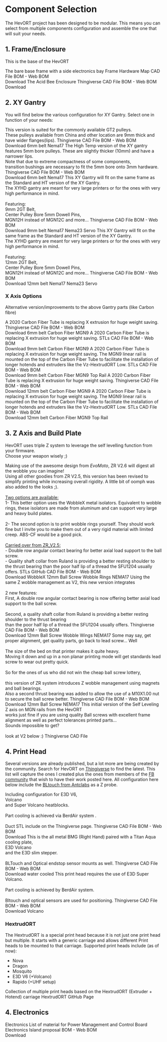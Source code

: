 # Component Selection

The HevORT project has been designed to be modular. This means you can select from multiple components configuration and assemble the one that will suit your needs.

## 1. Frame/Enclosure
This is the base of the HevORT

<grid columns="1fr 1fr">
<item title="Frame" image="docs/assets/images/components/FrameThumb.png">
  <description slot="description">
    The bare base frame with a side electronics bay
  </description>
  <buttons slot="buttons">
    <item-button url="https://a360.co/3dCjsfY">Frame Hardware Map</item-button>
    <item-button url="https://a360.co/3LKTHLL">CAD File</item-button>
    <item-button url="bom/BOM_Frame_ElecExt.htm">BOM - Web</item-button>
    <item-button icon="fa fa-download" url="bom/BOM_Frame_ElecExt.xlsx">BOM<br>Download</item-button>
  </buttons>
  <tags slot="tags">
  </tags>
</item>
<item title="Enclosure" image="docs/assets/images/components/AcidBeeThumb.png">
  <description slot="description">
    The Acid Bee Enclosure
  </description>
  <buttons slot="buttons">
    <item-button url="https://www.thingiverse.com/thing:5188673">Thingiverse</item-button>
    <item-button url="https://a360.co/3HOJCyF">CAD File</item-button>
    <item-button url="bom/BOM_Enclosure_AcidBee.htm">BOM - Web</item-button>
    <item-button icon="fa fa-download" url="bom/BOM_Enclosure_AcidBee.xlsx">BOM<br>Download</item-button>
  </buttons>
  <tags slot="tags">
  </tags>
</item>
</grid>

## 2. XY Gantry
You will find below the various configuration for XY Gantry.  Select one in function of your needs:

<grid>
<item title="Standard XY" image="docs/assets/images/components/XYThumb.png">
  <description slot="description">
    This version is suited for the commonly available GT2 pulleys.
    <br>These pulleys available from China and other location are 9mm thick and have wider flanges(lips).
  </description>
  <buttons slot="buttons">
    <item-button url="https://www.thingiverse.com/thing:4184477">Thingiverse</item-button>
    <item-button url="https://a360.co/2UEaOHa">CAD File</item-button>
    <item-button url="bom/BOM_XY_STD.htm">BOM - Web</item-button>
    <item-button icon="fa fa-download" url="bom/BOM_XY_STD.xlsx">BOM<br>Download</item-button>
  </buttons>
  <tags slot="tags">
    <item-tag>6mm belt</item-tag>
    <item-tag>Nema17</item-tag>
  </tags>
</item>
<item title="(HT) XY High Temp" image="docs/assets/images/components/XYHTThumb.png">
  <description slot="description">
    The High Temp version of the XY gantry features 5mm bore pulleys. These are slightly thicker (10mm) and have a
    narrower lips.
    <br>Note that due to extreme compactness of some components,
    <br>transition bushings are necessary to fit the 5mm bore onto 3mm hardware.
  </description>
  <buttons slot="buttons">
    <item-button url="https://www.thingiverse.com/thing:4402495">Thingiverse</item-button>
    <item-button url="https://a360.co/3ABEubX">CAD File</item-button>
    <item-button url="bom/BOM_XYHT.htm">BOM - Web</item-button>
    <item-button icon="fa fa-download" url="bom/BOM_XYHT.xlsx">BOM<br>Download</item-button>
  </buttons>
  <tags slot="tags">
    <item-tag>6mm belt</item-tag>
    <item-tag>Nema17</item-tag>
  </tags>
</item>
<item title="(HD9) XY Heavy Duty 9mm" image="docs/assets/images/components/XYHD9Thumb.png">
  <description slot="description">
    This XY Gantry will fit on the same frame as the Standard and HT version of the XY Gantry.
    <br>The XYHD gantry are meant for very large printers or for the ones with very high performance in mind.
    <br><br>Featuring:
    <br>9mm 2GT Belt,
    <br>Center Pulley Bore 5mm Dowell Pins,
    <br>MGN12H instead of MGN12C and more...
  </description>
  <buttons slot="buttons">
    <item-button url="https://www.thingiverse.com/thing:4629715">Thingiverse</item-button>
    <item-button url="https://a360.co/35p2MH0">CAD File</item-button>
    <item-button url="bom/BOM_XYHD9.htm">BOM - Web</item-button>
    <item-button icon="fa fa-download" url="bom/BOM_XYHD9.xlsx">BOM<br>Download</item-button>
  </buttons>
  <tags slot="tags">
    <item-tag>9mm belt</item-tag>
    <item-tag>Nema17</item-tag>
    <item-tag>Nema23</item-tag>
    <item-tag>Servo</item-tag>
  </tags>
</item>
<item title="(HD12) XY Heavy Duty 12mm" image="docs/assets/images/components/XYHD12Thumb.png">
  <description slot="description">
    This XY Gantry will fit on the same frame as the Standard and HT version of the XY Gantry.
    <br>The XYHD gantry are meant for very large printers or for the ones with very high performance in mind.
    <br><br>Featuring:
    <br>12mm 2GT Belt,
    <br>Center Pulley Bore 5mm Dowell Pins,
    <br>MGN12H instead of MGN12C and more...
  </description>
  <buttons slot="buttons">
    <item-button url="https://www.thingiverse.com/thing:4625509">Thingiverse</item-button>
    <item-button url="https://a360.co/3dxzysP">CAD File</item-button>
    <item-button url="bom/BOM_XYHD12.htm">BOM - Web</item-button>
    <item-button icon="fa fa-download" url="bom/BOM_XYHD12.xlsx">BOM<br>Download</item-button>
  </buttons>
  <tags slot="tags">
    <item-tag>12mm belt</item-tag>
    <item-tag>Nema17</item-tag>
    <item-tag>Nema23</item-tag>
    <item-tag>Servo</item-tag>
  </tags>

</item>
</grid>

### X Axis Options
Alternative version/improvements to the above Gantry parts (like Carbon fibre)

<grid>
<item title="(XYHT) MGN9 Carbon Fiber X-Axis" image="docs/assets/images/components/OPTION_XYHT_CFX_MGN9_Thumb.jpg">
  <description slot="description">
    A 2020 Carbon Fiber Tube is replacing X extrusion for huge weight saving.
  </description>
  <buttons slot="buttons">
    <item-button url="https://www.thingiverse.com/thing:4880808">Thingiverse</item-button>
    <item-button url="https://a360.co/3z3ofD8">CAD File</item-button>
    <item-button url="bom/Option_XYHT_CFX_MGN9.htm">BOM - Web</item-button>
    <item-button icon="fa fa-download" url="bom/Option_XYHT_CFX_MGN9.xlsx">BOM<br>Download</item-button>
  </buttons>
  <tags slot="tags">
    <item-tag>6mm belt</item-tag>
	<item-tag>Carbon Fiber</item-tag>
	<item-tag>MGN9</item-tag>
  </tags>
</item>
<item title="(HD9) MGN9 Carbon Fiber X-Axis" image="docs/assets/images/components/OPTION_HD9_CFX_MGN9_Thumb.jpg">
  <description slot="description">
    A 2020 Carbon Fiber Tube is replacing X extrusion for huge weight saving.
  </description>
  <buttons slot="buttons">
    <item-button url="https://github.com/MirageC79/HevORT/tree/master/files/STL/HD9/Option_HD9_CFx">STLs</item-button>
    <item-button url="https://a360.co/3ttC8sp">CAD File</item-button>
    <item-button url="bom/Option_HD9_CFx_MGN9.htm">BOM - Web</item-button>
    <item-button icon="fa fa-download" url="bom/Option_HD9_CFx_MGN9.xlsx">BOM<br>Download</item-button>
  </buttons>
  <tags slot="tags">
    <item-tag>9mm belt</item-tag>
	<item-tag>Carbon Fiber</item-tag>
	<item-tag>MGN9</item-tag>
  </tags>
</item>
<item title="(HD9) MGN9 Top Rail Carbon Fiber X-Axis" image="docs/assets/images/components/XYHD9_CFx_MGN9_TopRail_Thumb.jpg" status="** NEW **">
  <description slot="description">
    A 2020 Carbon Fiber Tube is replacing X extrusion for huge weight saving.
	The MGN9 linear rail is mounted on the top of the Carbon Fiber Tube to facilitate the installation of longer hotends and extruders like the Vz-HextrudORT Low.
  </description>
  <buttons slot="buttons">
    <item-button url="https://github.com/MirageC79/HevORT/tree/master/files/STL/HD9/Option_HD9_CFx_TopRail">STLs</item-button>
    <item-button url="https://a360.co/3YuR1c5">CAD File</item-button>
    <item-button url="bom/Option_HD9_CFx_TopRail_MGN9.htm">BOM - Web</item-button>
    <item-button icon="fa fa-download" url="bom/Option_HD9_CFx_TopRail_MGN9.xlsx">BOM<br>Download</item-button>
  </buttons>
  <tags slot="tags">
    <item-tag>9mm belt</item-tag>
	<item-tag>Carbon Fiber</item-tag>
	<item-tag>MGN9</item-tag>
	<item-tag>Top Rail</item-tag>
  </tags>
</item>
<item title="(HD12) MGN9 Carbon Fiber X-Axis" image="docs/assets/images/components/OPTION_HD12_CFX_MGN9_Thumb.jpg">
  <description slot="description">
    A 2020 Carbon Fiber Tube is replacing X extrusion for huge weight saving.
  </description>
  <buttons slot="buttons">
    <item-button url="https://www.thingiverse.com/thing:4886459">Thingiverse</item-button>
    <item-button url="https://a360.co/3gqVqt4">CAD File</item-button>
    <item-button url="bom/Option_HD12_CFx_MGN9.htm">BOM - Web</item-button>
    <item-button icon="fa fa-download" url="bom/Option_HD12_CFx_MGN9.xlsx">BOM<br>Download</item-button>
  </buttons>
  <tags slot="tags">
    <item-tag>12mm belt</item-tag>
	<item-tag>Carbon Fiber</item-tag>
	<item-tag>MGN9</item-tag>
  </tags>
</item>
<item title="(HD12) MGN9 Top Rail Carbon Fiber X-Axis" image="docs/assets/images/components/XYHD12_CFx_MGN9_TopRail_Thumb.jpg" status="** NEW **">
  <description slot="description">
    A 2020 Carbon Fiber Tube is replacing X extrusion for huge weight saving.
	The MGN9 linear rail is mounted on the top of the Carbon Fiber Tube to facilitate the installation of longer hotends and extruders like the Vz-HextrudORT Low.
  </description>
  <buttons slot="buttons">
    <item-button url="https://github.com/MirageC79/HevORT/tree/master/files/STL/HD12/OPTION%20HD12CFx_TopRail">STLs</item-button>
    <item-button url="https://a360.co/3YTyTso">CAD File</item-button>
    <item-button url="bom/Option_HD12_CFx_TopRail_MGN9.htm">BOM - Web</item-button>
    <item-button icon="fa fa-download" url="bom/Option_HD12_CFx_TopRail_MGN9.xlsx">BOM<br>Download</item-button>
  </buttons>
  <tags slot="tags">
    <item-tag>12mm belt</item-tag>
	<item-tag>Carbon Fiber</item-tag>
	<item-tag>MGN9</item-tag>
	<item-tag>Top Rail</item-tag>
  </tags>
</item>
</grid>

## 3. Z Axis and Build Plate
HevORT uses triple Z system to leverage the self levelling function from your firmware.  <br>Choose your weapon wisely ;)

<grid>
<item title="ZR V2.6 (WobbleX)" image="docs/assets/images/components/ZR_V2.6_Thumb.jpg" status="** NEW **">
  <description slot="description">
    Making use of the awesome design from <i>EvoMoto</i>, ZR V2.6 will digest all the wobble you can imagine!
	<br>Using all other goodies from ZR V2.5, this version has been revised to simplify printing while increasing overall rigidity. A little bit of oomph was also added to the looks ;).
    <br><br><u>Two options are available:</u><br>1- This better option uses the WobbleX metal isolators.
	Equivalent to wobble rings, these isolators are made from aluminum and can support very large and heavy build plates.
    <br><br>2- The second option is to print wobble rings yourself. They should work fine but I invite you to make them out of a very rigid material 
	with limited creep. ABS-CF would be a good pick.
	<br><br><u>Carried over from ZR_V2.5:</u>
	<br>- Double row angular contact bearing for better axial load support to
    the ball screw.
    <br>- Quality shaft collar from Ruland is providing a better resting shoulder to the thrust bearing
	than the poor half lip of a thread the SFU1204 usually offers.
  </description>
  <buttons slot="buttons">
    <item-button url="https://github.com/MirageC79/HevORT/tree/master/files/STL/ZR_V2.6">STLs GitHub</item-button>
    <item-button url="https://a360.co/40QC5G5">CAD File</item-button>
    <item-button url="bom/BOM_ZR_V2.6.htm">BOM - Web</item-button>
    <item-button icon="fa fa-download" url="bom/BOM_ZR_V2.6.xlsx">BOM<br>Download</item-button>
  </buttons>
  <tags slot="tags">
  <item-tag>WobbleX</item-tag>
  <item-tag>12mm Ball Screw</item-tag>
  <item-tag>Wobble Rings</item-tag>
  <item-tag>NEMA17</item-tag>
  </tags>
</item>
<item title="ZR V2.5" image="docs/assets/images/components/ZR_V2.5_Thumb.jpg" status="Retired">
  <description slot="description">
    Using the same Z wobble management as V2, this new version integrates
    <br><br>2 new features:<br>First, A double row angular contact bearing is now offering better axial load support to
    the ball screw.
    <br><br>Second, a quality shaft collar from Ruland is providing a better resting shoulder to the thrust bearing
    <br>than the poor half lip of a thread the SFU1204 usually offers.
  </description>
  <buttons slot="buttons">
    <item-button url="https://www.thingiverse.com/thing:4723500">Thingiverse</item-button>
    <item-button url="https://a360.co/3bSwQzF">CAD File</item-button>
    <item-button url="bom/BOM_ZR_V2.5.htm">BOM - Web</item-button>
    <item-button icon="fa fa-download" url="bom/BOM_ZR_V2.5.xlsx">BOM<br>Download</item-button>
  </buttons>
  <tags slot="tags">
  <item-tag>12mm Ball Screw</item-tag>
  <item-tag>Wobble Wings</item-tag>
  <item-tag>NEMA17</item-tag>
  </tags>
</item>
<item title="ZR V2 (Wobble wings)" image="docs/assets/images/components/ZRV2Thumb.png" status="Retired">
  <description slot="description">
    Some may say, get proper alignment, get quality parts, go back to lead screw... Well
    <br><br>The size of the bed on that printer makes it quite heavy.
    <br>Moving it down and up in a non planar printing mode will get standards lead screw to wear out pretty quick.
    <br><br>So for the ones of us who did not win the cheap ball screw lottery,
    <br><br>this version of ZR system introduces Z wobble management using magnets and ball bearings.
    <br>Also a second thrust bearing was added to allow the use of a M10X1.00 nut to secure the ball screw better.
  </description>
  <buttons slot="buttons">
    <item-button url="https://www.thingiverse.com/thing:4387638">Thingiverse</item-button>
    <item-button url="https://a360.co/3gweJiw">CAD File</item-button>
    <item-button url="bom/BOM_ZR_V2.htm">BOM - Web</item-button>
    <item-button icon="fa fa-download" url="bom/BOM_ZR_V2.xlsx">BOM<br>Download</item-button>
  </buttons>
  <tags slot="tags">
  <item-tag>12mm Ball Screw</item-tag>
  <item-tag>NEMA17</item-tag>
  </tags>
</item>
<item title="ZR" image="docs/assets/images/components/ZRThumb.png" status="Retired">
  <description slot="description">
    This initial version of the Self Leveling Z axis on MGN rails from the HevORT
    <br>works just fine if you are using quality Ball screws with excellent frame alignment as well as perfect
    tolerances printed parts...
    <br>Sounds impossible to get?
    <br><br>look at V2 below :)
  </description>
  <buttons slot="buttons">
    <item-button url="https://www.thingiverse.com/thing:4184059">Thingiverse</item-button>
    <item-button url="https://a360.co/3gweJiw">CAD File</item-button>
  </buttons>
  <tags slot="tags">
  </tags>
</item>
</grid>

## 4. Print Head
Several versions are already published, but a lot more are being created by the community.
Search for HevORT on [Thingiverse](https://www.thingiverse.com/) to find the latest.
This list will capture the ones I created plus the ones from members of the [FB community](https://www.facebook.com/groups/hevort/) that wish to have their work posted here.
All configuration here below include the [BLtouch from Antclabs](https://www.antclabs.com/bltouch) as a Z probe.

<grid>
<item title="E3D Hemera" image="docs/assets/images/components/HemeraThumb.png">
  <description slot="description">
    Including configuration for E3D V6,
    <br>Volcano
    <br>and Super Volcano heatblocks.
    <br><br>Part cooling is achieved via BerdAir system
    .<br><br>Duct STL include on the Thingiverse page.
  </description>
  <buttons slot="buttons">
    <item-button url="https://www.thingiverse.com/thing:4238471">Thingiverse</item-button>
    <item-button url="https://a360.co/2U1i6ob">CAD File</item-button>
    <item-button url="bom/BOM_X_Hemera.htm">BOM - Web</item-button>
    <item-button icon="fa fa-download" url="bom/BOM_X_Hemera.xlsx">BOM<br>Download</item-button>
  </buttons>
  <tags slot="tags">
  </tags>
</item>
<item title="BMG/Titan Aqua" image="docs/assets/images/components/BMGAquaThumb.png">
  <description slot="description">
    This is the all metal BMG (Right Hand) paired with a Titan Aqua cooling plate,
    <br>E3D Volcano
    <br>and the E3D slim stepper.
    <br><br>BLTouch and Optical endstop sensor mounts as well.
  </description>
  <buttons slot="buttons">
    <item-button url="https://www.thingiverse.com/thing:4411289">Thingiverse</item-button>
    <item-button url="https://a360.co/3fY7MFT">CAD File</item-button>
    <item-button url="bom/BOM_BMGAqua.htm">BOM - Web</item-button>
    <item-button icon="fa fa-download" url="bom/BOM_BMGAqua.xlsx">BOM<br>Download</item-button>
  </buttons>
  <tags slot="tags">
    <item-tag>water cooled</item-tag>
  </tags>
</item>
<item title="E3D Hemera Top Mounted and SuperVolcano" image="docs/assets/images/components/HemeraTopMountThumb.png">
  <description slot="description">
    This print head requires the use of E3D Super Volcano.
    <br><br>Part cooling is achieved by BerdAir system.
    <br><br>Bltouch and optical sensors are used for positioning.
  </description>
  <buttons slot="buttons">
    <item-button url="https://www.thingiverse.com/thing:4556554">Thingiverse</item-button>
    <item-button url="https://a360.co/39ryl4z">CAD File</item-button>
    <item-button url="bom/BOM_X_HemeraTopMount.htm">BOM - Web</item-button>
    <item-button icon="fa fa-download" url="bom/BOM_X_HemeraTopMount.xlsx">BOM<br>Download</item-button>
  </buttons>
  <tags slot="tags">
    <item-tag>Volcano</item-tag>
  </tags>
</item>
</grid>

### HextrudORT

The HextrudORT is a special print head because it is not just one print head but multiple.
It starts with a generic carriage and allows different Print heads to be mounted to that carriage.
Supported print heads include (as of now):
* Nova
* Dragon
* Mosquito
* E3D V6 (+Volcano)
* Rapido (+UHF setup)

<grid columns="1fr 1fr">
<item title="HextrudORT" image="docs/assets/images/components/HextrudORT_CoverThumb.jpg">
  <description slot="description">
    Collection of multiple print heads based on the HextrudORT (Extruder + Hotend) carriage
  </description>
  <buttons slot="buttons">
    <item-button url="https://miragec79.github.io/HextrudORT">HextrudORT GitHub Page</item-button>
  </buttons>
  <tags slot="tags">
  </tags>
</item>
</grid>

## 4. Electronics

<grid v-bind:config="{gridTemplateColumns: '1fr 1fr'}">
<item title="Electronics" image="docs/assets/images/components/ElectronicsThumb.jpg">
  <description slot="description">
    Electronics List of material for Power Management and Control Board
  </description>
  <buttons slot="buttons">
    <item-button url="https://www.thingiverse.com/thing:3953165">Electronics Island proposal</item-button>
    <item-button url="bom/BOM_Electronics.htm">BOM - Web</item-button>
    <item-button icon="fa fa-download" url="bom/BOM_Electronics.xlsx">BOM<br>Download</item-button>
  </buttons>
  <tags slot="tags">
  </tags>
</item>
</grid>
